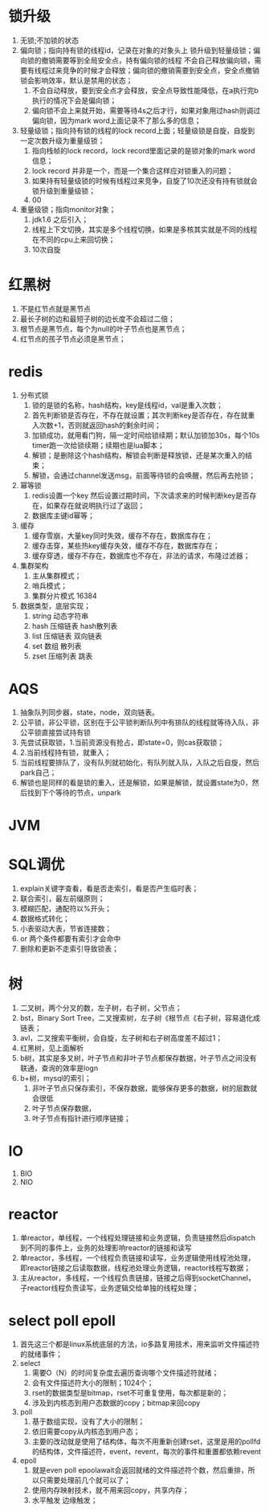 # 锁升级
1. 无锁;不加锁的状态
2. 偏向锁；指向持有锁的线程id，记录在对象的对象头上 锁升级到轻量级锁；偏向锁的撤销需要等到全局安全点，持有偏向锁的线程
    不会自己释放偏向锁，需要有线程过来竞争的时候才会释放；偏向锁的撤销需要到安全点，安全点撤销锁会影响效率，默认是禁用的状态；
   1. 不会自动释放，要到安全点才会释放，安全点导致性能降低，在a执行完b执行的情况下会是偏向锁；
   2. 偏向锁不会上来就开始，需要等待4s之后才行，如果对象用过hash则调过偏向锁，因为mark word上面记录不了那么多的信息； 
3. 轻量级锁；指向持有锁的线程的lock record上面；轻量级锁是自旋，自旋到一定次数升级为重量级锁；
   1. 指向栈帧的lock record，lock record里面记录的是锁对象的mark word信息；
   2. lock record 并非是一个，而是一个集合这样应对锁重入的问题；
   3. 如果持有轻量级锁的时候有线程过来竞争，自旋了10次还没有持有锁就会锁升级到重量级锁； 
   4. 00
4. 重量级锁；指向monitor对象；
   1. jdk1.6 之后引入；
   2. 线程上下文切换，其实是多个线程切换，如果是多核其实就是不同的线程在不同的cpu上来回切换；
   3. 10次自旋
   
# 红黑树
1. 不是红节点就是黑节点
2. 最长子树的边和最短子树的边长度不会超过二倍；
3. 根节点是黑节点，每个为null的叶子节点也是黑节点；
4. 红节点的孩子节点必须是黑节点；

# redis
1. 分布式锁
   1. 锁的是锁的名称，hash结构，key是线程id，val是重入次数；
   2. 首先判断锁是否存在，不存在就设置；其次判断key是否存在，存在就重入次数+1，否则就返回hash的剩余时间；
   3. 加锁成功，就用看门狗，隔一定时间给锁续期；默认加锁加30s，每个10s timer跑一次给锁续期；续期也是lua脚本；
   4. 解锁；是删除这个hash结构，解锁会判断是释放锁，还是某次重入的结束；
   5. 解锁，会通过channel发送msg，前面等待锁的会唤醒，然后再去抢锁；
2. 幂等锁
   1. redis设置一个key 然后设置过期时间，下次请求来的时候判断key是否存在，如果存在就说明执行过了返回；
   2. 数据库主键id幂等；
3. 缓存
   1. 缓存雪崩，大量key同时失效，缓存不存在，数据库存在；
   2. 缓存击穿，某些热key缓存失效，缓存不存在，数据库存在；
   3. 缓存穿透，缓存不存在，数据库也不存在，非法的请求，布隆过滤器；
4. 集群架构
   1. 主从集群模式；
   2. 哨兵模式；
   3. 集群分片模式 16384
5. 数据类型，底层实现；
   1. string 动态字符串
   2. hash 压缩链表 hash散列表
   3. list 压缩链表 双向链表
   4. set  数组 散列表
   5. zset 压缩列表 跳表
# AQS
1. 抽象队列同步器，state，node，双向链表。
2. 公平锁，非公平锁，区别在于公平锁判断队列中有排队的线程就等待入队，非公平锁直接尝试持有锁
3. 先尝试获取锁，1.当前资源没有抢占，即state=0，则cas获取锁； 
4. 2.当前线程持有锁，就重入；
5. 当前线程要排队了，没有队列就初始化，有队列就入队，入队之后自旋，然后park自己；
6. 解锁也是同样的看是锁的重入，还是解锁，如果是解锁，就设置state为0，然后找到下个等待的节点，unpark
# JVM
# SQL调优
1. explain关键字查看，看是否走索引，看是否产生临时表；
2. 联合索引，最左前缀原则；
3. 模糊匹配，通配符以%开头；
4. 数据格式转化；
5. 小表驱动大表，节省连接数；
6. or 两个条件都要有索引才会命中
7. 删除和更新不走索引导致锁表；
# 树
1. 二叉树，两个分叉的数，左子树，右子树，父节点；
2. bst，Binary Sort Tree，二叉搜索树，左子树《根节点《右子树，容易退化成链表；
3. avl，二叉搜索平衡树，会自旋，左子树和右子树高度差不超过1；
4. 红黑树，见上面解析
5. b树，其实是多叉树，叶子节点和非叶子节点都保存数据，叶子节点之间没有联通，查询的效率是logn
6. b+树，mysql的索引；
   1. 非叶子节点只保存索引，不保存数据，能够保存更多的数据，树的层数就会很低
   2. 叶子节点保存数据，
   3. 叶子节点有指针进行顺序链接；
# IO
1. BIO
2. NIO
# reactor
1. 单reactor，单线程，一个线程处理链接和业务逻辑，负责链接然后dispatch到不同的事件上，业务的处理影响reactor的链接和读写
2. 单reactor，多线程，一个线程负责链接和读写，业务逻辑使用线程池处理，即reactor链接之后读取数据，线程池处理业务逻辑，reactor线程写数据；
3. 主从reactor，多线程，一个线程负责链接，链接之后得到socketChannel，子reactor线程负责读写，业务逻辑交给单独的线程处理；
# select poll epoll
1. 首先这三个都是linux系统底层的方法，io多路复用技术，用来监听文件描述符的就绪事件；
2. select
   1. 需要O（N）的时间复杂度去遍历查询哪个文件描述符就绪；
   2. 会有文件描述符大小的限制；1024个；
   3. rset的数据类型是bitmap，rset不可重复使用，每次都是新的；
   4. 涉及到内核态到用户态数据的copy；bitmap来回copy
3. poll
   1. 基于数组实现，没有了大小的限制；
   2. 依旧需要copy从内核态到用户态；
   3. 主要的改动就是使用了结构体，每次不用重新创建rset，这里是用的pollfd的结构体，文件描述符，event，revent，每次的事件和重置都依赖revent
4. epoll
   1. 就是even poll epoolawait会返回就绪的文件描述符个数，然后重排，所以只需要处理前几个就可以了；
   2. 使用内存映射技术，就不用来回copy，共享内存；
   3. 水平触发 边缘触发；
